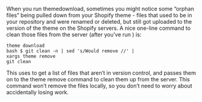 When you run themedownload, sometimes you might notice some “orphan files” being pulled down from your Shopify theme - files that used to be in your repository and were renamed or deleted, but still got uploaded to the version of the theme on the Shopify servers. A nice one-line command to clean those files from the server (after you’ve run  ) is:

```
theme download
bash $ git clean -n | sed 's/Would remove //' |
xargs theme remove
git clean
```

This uses   to get a list of files that aren’t in version control, and passes them on to the theme remove command to clean them up from the server. This command won’t remove the files locally, so you don’t need to worry about accidentally losing work.
